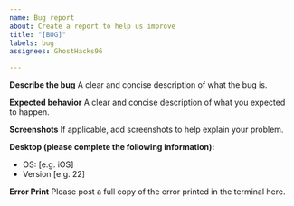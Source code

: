 ```yaml
---
name: Bug report
about: Create a report to help us improve
title: "[BUG]"
labels: bug
assignees: GhostHacks96

---
```


**Describe the bug**
A clear and concise description of what the bug is.

**Expected behavior**
A clear and concise description of what you expected to happen.

**Screenshots**
If applicable, add screenshots to help explain your problem.

**Desktop (please complete the following information):**
 - OS: [e.g. iOS]
 - Version [e.g. 22]

**Error Print**
Please post a full copy of the error printed in the terminal here.
